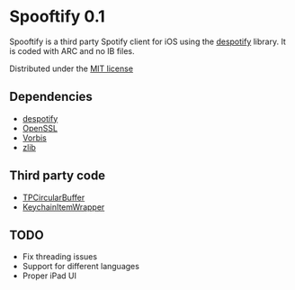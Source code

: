 Spooftify 0.1
==============

Spooftify is a third party Spotify client for iOS using the [despotify](http://despotify.se/ "despotify - the open source Spotify client library") library. It is coded with ARC and no IB files.

Distributed under the [MIT license](http://opensource.org/licenses/mit-license.php)

Dependencies
------------

- [despotify](http://despotify.se/ "despotify - the open source Spotify client and library")
- [OpenSSL](http://www.openssl.org "OpenSSL")
- [Vorbis](http://xiph.org/vorbis/ "Vorbis")
- [zlib](http://zlib.net "A Massively Spiffy Yet Delicately Unobtrusive Compression Library")

Third party code
----------------

- [TPCircularBuffer](https://github.com/michaeltyson/TPCircularBuffer "A simple, fast circular buffer implementation for audio processing")
- [KeychainItemWrapper](http://developer.apple.com/library/ios/#samplecode/GenericKeychain/Introduction/Intro.html "Keychain Item Wrapper")

TODO
----

- Fix threading issues
- Support for different languages
- Proper iPad UI
